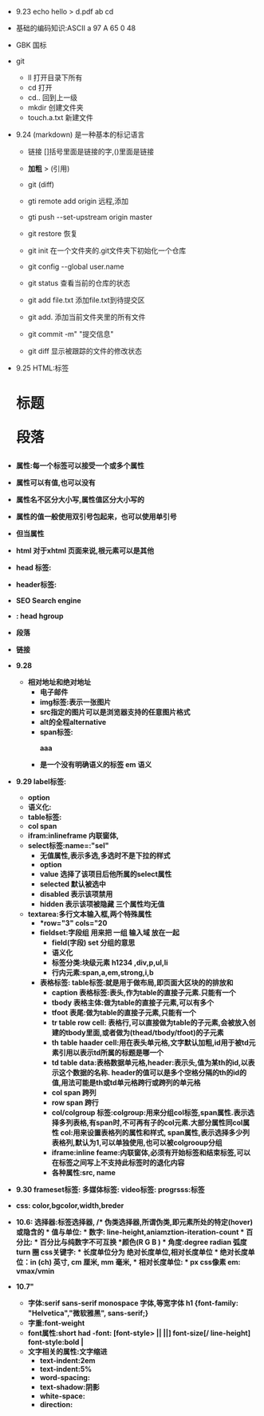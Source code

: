 *  9.23  echo  hello > d.pdf       ab   cd 
* 基础的编码知识:ASCII      a  97    A  65   0  48
* GBK 国标
* git    
	* ll 打开目录下所有
  * cd   打开      
  * cd.. 回到上一级
  * mkdir  创建文件夹
  * touch.a.txt   新建文件
*  9.24    (markdown) 是一种基本的标记语言 
	* 链接  []括号里面是链接的字,()里面是链接      
	* **加粗**        >    (引用)
	* git  (diff)  
	* gti remote  add origin 远程,添加
	* gti push --set-upstream origin master 
	* git restore  恢复
	* git init  在一个文件夹的.git文件夹下初始化一个仓库

	* git config --global user.name
	* git status  查看当前的仓库的状态
	* git add file.txt 添加file.txt到待提交区
	* git add.  添加当前文件夹里的所有文件
	* git commit -m" "提交信息"
	* git diff  显示被跟踪的文件的修改状态

* 9.25  HTML:标签  <h1>标题   <p>段落   <b>  

* 属性:每一个标签可以接受一个或多个属性
* 属性可以有值,也可以没有
* 属性名不区分大小写,属性值区分大小写的
* 属性的值一般使用双引号包起来，也可以使用单引号
* 但当属性
*  html 对于xhtml 页面来说,根元素可以是其他
*  head 标签:
*  header标签:
*  SEO Search engine 
*  <hgroup>: head hgroup
*  <p>段落
*  <a>链接  
* 9.28 
	* 相对地址和绝对地址
		* 电子邮件
		* img标签:表示一张图片
		* src指定的图片可以是浏览器支持的任意图片格式
		* alt的全程alternative 
		* span标签: <P>aaa 
		* 是一个没有明确语义的标签  em 语义
* 9.29  label标签:
	* option
	* 语义化:
	* table标签:
	* col span 
	* ifram:inlineframe 内联窗体,
	* select标签:name=:"sel"
		* 无值属性,表示多选,多选时不是下拉的样式
		* option
		* value 选择了该项目后他所属的select属性
		* selected 默认被选中
		* disabled 表示该项禁用
		* hidden 表示该项被隐藏    三个属性均无值
  * textarea:多行文本输入框,两个特殊属性
    * *row="3"   cols="20
    * fieldset:字段组 用来把 一组 输入域 放在一起
		* field(字段) set 分组的意思
		* 语义化
		* 标签分类:块级元素 h1234 ,div,p,ul,li
		* 行内元素:span,a,em,strong,i,b
	* 表格标签: table标签:就是用于做布局,即页面大区块的的排放和
		* caption 表格标签:表头,作为table的直接子元素.只能有一个
		* tbody 表格主体:做为table的直接子元素,可以有多个
		* tfoot 表尾:做为table的直接子元素,只能有一个
		* tr  table row cell: 表格行,可以直接做为table的子元素,会被放入创建的tbody里面,或者做为(thead/tbody/tfoot)的子元素
		* th  table haader cell:用在表头单元格,文字默认加粗,id用于被td元素引用以表示td所属的标题是哪一个
		* td  table data:表格数据单元格,header:表示头,值为某th的id,以表示这个数据的名称.  header的值可以是多个空格分隔的th的id的值,用法可能是th或td单元格跨行或跨列的单元格
		* col span  跨列
		* row span  跨行
		* col/colgroup 标签:colgroup:用来分组col标签,span属性.表示选择多列表格,有span时,不可再有子的col元素.大部分属性同col属性
		col:用来设置表格列的属性和样式, span属性,表示选择多少列表格列,默认为1,可以单独使用,也可以被colgrooup分组
		* iframe:inline feame:内联窗体,必须有开始标签和结束标签,可以在标签之间写上不支持此标签时的退化内容
		* 各种属性:src, name
* 9.30 frameset标签:
多媒体标签:
video标签:
progrsss:标签 
 * css: color,bgcolor,width,breder
* 10.6: 选择器:标签选择器,
        /* 伪类选择器,所谓伪类,即元素所处的特定(hover)或隐含的
      * 值与单位: * 数字: line-height,aniamztion-iteration-count
        * 百分比:
        * 百分比与纯数字不可互换  *颜色(R G B )
        * 角度:degree radian 弧度 turn 圈 
        css关键字:
        * 长度单位分为 绝对长度单位,相对长度单位 
        	* 绝对长度单位：in (ch) 英寸, cm 厘米,  mm 毫米,
        	* 相对长度单位: * px css像素 em: vmax/vmin 
* 10.7" 
	* 字体:serif   sans-serif   monospace 字体,等宽字体
        h1 {font-family: "Helvetica","微软雅黑", sans-serif;}
  * 字重:font-weight  
  * font属性:short had
               -font:
               [font-style> || <font-variant> ||<font-weight>] font-size[/ line-height]
               font-style:bold | 
  * 文字相关的属性:文字缩进
	* text-indent:2em
	* text-indent:5%
	* word-spacing:
	* text-shadow:阴影
	* white-space:
	* direction:
         







        
        

                                                                                                                                                                                                                                                                                     
